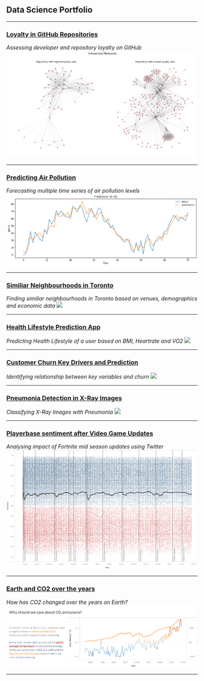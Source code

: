 ## Data Science Portfolio

---

### [Loyalty in GitHub Repositories](/loyalty)
*Assessing developer and repository loyalty on GitHub*
<img src="images/loyal.png?raw=true"/>

---
### [Predicting Air Pollution ](/pollution)
*Forecasting multiple time series of air pollution levels*
<img src="images/pollution.png?raw=true"/>

---
### [Similiar Neighbourhoods in Toronto](http://example.com/)
*Finding similiar neighbourhoods in Toronto based on venues, demographics and economic data*
<img src="images/dummy_thumbnail.jpg?raw=true"/>

---

### [Health Lifestyle Prediction App](http://example.com/)
*Predicting Health Lifestyle of a user based on BMI, Heartrate and VO2*
<img src="images/dummy_thumbnail.jpg?raw=true"/>

---

### [Customer Churn Key Drivers and Prediction](http://example.com/)
*Identifying relationship between key variables and churn*
<img src="images/dummy_thumbnail.jpg?raw=true"/>

---

### [Pneumonia Detection in X-Ray Images](http://example.com/)
*Classifying X-Ray Images with Pneumonia*
<img src="images/dummy_thumbnail.jpg?raw=true"/>

---

### [Playerbase sentiment after Video Game Updates](/fortnite)
*Analysing impact of Fortnite mid season updates using Twitter*
<img src="images/fn.png?raw=true"/>

---

### [Earth and CO2 over the years](/co2)
*How has CO2 changed over the years on Earth?*
<img src="images/co2.png?raw=true"/>

---

